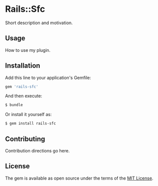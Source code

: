 # Rails::Sfc
Short description and motivation.

## Usage
How to use my plugin.

## Installation
Add this line to your application's Gemfile:

```ruby
gem 'rails-sfc'
```

And then execute:
```bash
$ bundle
```

Or install it yourself as:
```bash
$ gem install rails-sfc
```

## Contributing
Contribution directions go here.

## License
The gem is available as open source under the terms of the [MIT License](http://opensource.org/licenses/MIT).
